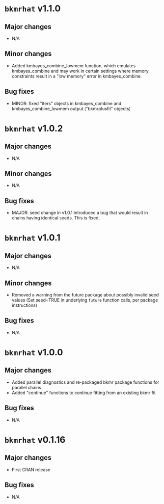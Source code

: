 # `bkmrhat` v1.1.0

## Major changes
- N/A

## Minor changes
- Added kmbayes_combine_lowmem function, which emulates kmbayes_combine and may work in certain settings where memory constraints result in a "low memory" error in kmbayes_combine.

## Bug fixes
- MINOR: fixed "iters" objects in kmbayes_combine and kmbayes_combine_lowmem output ("bkmrplusfit" objects)

# `bkmrhat` v1.0.2

## Major changes
- N/A

## Minor changes
- N/A

## Bug fixes
- MAJOR: seed change in v1.0.1 introduced a bug that would result in chains having identical seeds. This is fixed. 

# `bkmrhat` v1.0.1

## Major changes
- N/A

## Minor changes
- Removed a warning from the future package about possibly invalid seed values (Set seed=TRUE in underlying `future` function calls, per package instructions)

## Bug fixes
- N/A


# `bkmrhat` v1.0.0

## Major changes
- Added parallel diagnostics and re-packaged bkmr package functions for parallel chains
- Added "continue" functions to continue fitting from an existing bkmr fit

## Bug fixes
- N/A

# `bkmrhat` v0.1.16

## Major changes
- First CRAN release

## Bug fixes
- N/A
